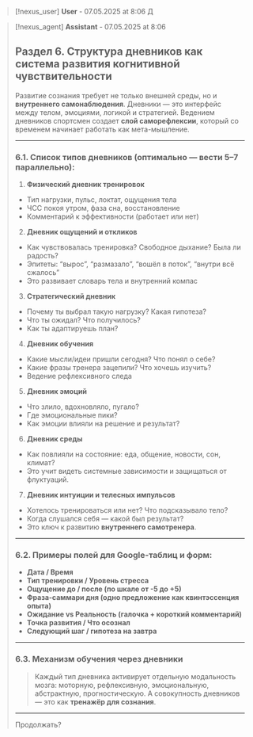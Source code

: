 >[!nexus_user] **User** - 07.05.2025 at 8:06
> Д
<!-- UID: bbb2108b-c68e-4c4a-9991-e46299c51f04 -->




>[!nexus_agent] **Assistant** - 07.05.2025 at 8:06
> ## **Раздел 6. Структура дневников как система развития когнитивной чувствительности**
> 
> Развитие сознания требует не только внешней среды, но и **внутреннего самонаблюдения**. Дневники — это интерфейс между телом, эмоциями, логикой и стратегией. Ведением дневников спортсмен создает **слой саморефлексии**, который со временем начинает работать как мета-мышление.
> 
> ---
> 
> ### **6.1. Список типов дневников (оптимально — вести 5–7 параллельно):**
> 
> 1. **Физический дневник тренировок** 
>  - Тип нагрузки, пульс, локтат, ощущения тела 
>  - ЧСС покоя утром, фаза сна, восстановление 
>  - Комментарий к эффективности (работает или нет)
> 
> 2. **Дневник ощущений и откликов** 
>  - Как чувствовалась тренировка? Свободное дыхание? Была ли радость? 
>  - Эпитеты: “вырос”, “размазало”, “вошёл в поток”, “внутри всё сжалось” 
>  - Это развивает словарь тела и внутренний компас
> 
> 3. **Стратегический дневник** 
>  - Почему ты выбрал такую нагрузку? Какая гипотеза? 
>  - Что ты ожидал? Что получилось? 
>  - Как ты адаптируешь план?
> 
> 4. **Дневник обучения** 
>  - Какие мысли/идеи пришли сегодня? Что понял о себе? 
>  - Какие фразы тренера зацепили? Что хочешь изучить? 
>  - Ведение рефлексивного следа
> 
> 5. **Дневник эмоций** 
>  - Что злило, вдохновляло, пугало? 
>  - Где эмоциональные пики? 
>  - Как эмоции влияли на решение и результат?
> 
> 6. **Дневник среды** 
>  - Как повлияли на состояние: еда, общение, новости, сон, климат? 
>  - Это учит видеть системные зависимости и защищаться от флуктуаций.
> 
> 7. **Дневник интуиции и телесных импульсов** 
>  - Хотелось тренироваться или нет? Что подсказывало тело? 
>  - Когда слушался себя — какой был результат? 
>  - Это ключ к развитию **внутреннего самотренера**.
> 
> ---
> 
> ### **6.2. Примеры полей для Google-таблиц и форм:**
> 
> - **Дата / Время**
> - **Тип тренировки / Уровень стресса**
> - **Ощущение до / после (по шкале от -5 до +5)**
> - **Фраза-саммари дня (одно предложение как квинтэссенция опыта)**
> - **Ожидание vs Реальность (галочка + короткий комментарий)**
> - **Точка развития / Что осознал**
> - **Следующий шаг / гипотеза на завтра**
> 
> ---
> 
> ### **6.3. Механизм обучения через дневники**
> 
> > Каждый тип дневника активирует отдельную модальность мозга: 
> > моторную, рефлексивную, эмоциональную, абстрактную, прогностическую. 
> > А совокупность дневников — это как **тренажёр для сознания**.
> 
> ---
> 
> Продолжать?
<!-- UID: 77f0023b-54b4-489a-a92f-aba279e4a872 -->